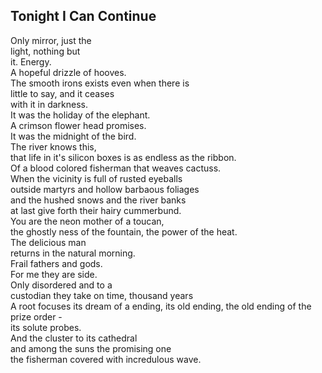 Tonight I Can Continue
----------------------
Only mirror, just the  
light, nothing but  
it. Energy.  
A hopeful drizzle of hooves.  
The smooth irons exists even when there is  
little to say, and it ceases  
with it in darkness.  
It was the holiday of the elephant.  
A crimson flower head promises.  
It was the midnight of the bird.  
The river knows this,  
that life in it's silicon boxes is as endless as the ribbon.  
Of a blood colored fisherman that weaves cactuss.  
When the vicinity is full of rusted eyeballs  
outside martyrs and hollow barbaous foliages  
and the hushed snows and the river banks  
at last give forth their hairy cummerbund.  
You are the neon mother of a toucan,  
the ghostly ness of the fountain, the power of the heat.  
The delicious man  
returns in the natural morning.  
Frail fathers and gods.  
For me they are side.  
Only disordered and to a  
custodian they take on time, thousand years  
A root focuses its dream of a ending, its old ending, the old ending of the prize order -  
its solute probes.  
And the cluster to its cathedral  
and among the suns the promising one  
the fisherman covered with incredulous wave.  
